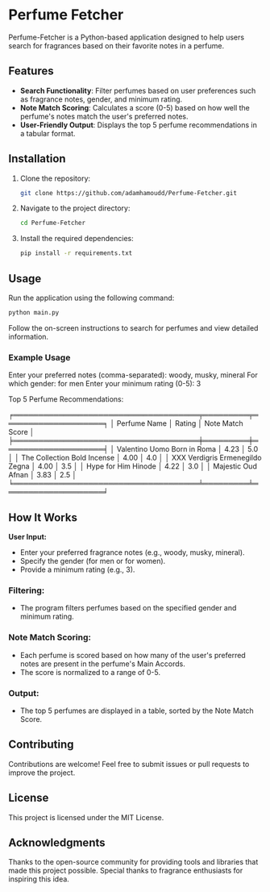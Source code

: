 # Perfume Fetcher

Perfume-Fetcher is a Python-based application designed to help users search for fragrances based on their favorite notes in a perfume.

## Features

- **Search Functionality**: Filter perfumes based on user preferences such as fragrance notes, gender, and minimum rating.
- **Note Match Scoring**: Calculates a score (0-5) based on how well the perfume's notes match the user's preferred notes.
- **User-Friendly Output**: Displays the top 5 perfume recommendations in a tabular format.

## Installation

1. Clone the repository:
    ```bash
    git clone https://github.com/adamhamoudd/Perfume-Fetcher.git
    ```
2. Navigate to the project directory:
    ```bash
    cd Perfume-Fetcher
    ```
3. Install the required dependencies:
    ```bash
    pip install -r requirements.txt
    ```

## Usage

Run the application using the following command:
```bash
python main.py
```
Follow the on-screen instructions to search for perfumes and view detailed information.

### Example Usage

Enter your preferred notes (comma-separated): woody, musky, mineral
For which gender: for men
Enter your minimum rating (0-5): 3

Top 5 Perfume Recommendations:

╒═════════════════════════════════════╤═════════╤════════════════════╕
│ Perfume Name                        │ Rating  │ Note Match Score   │
╞═════════════════════════════════════╪═════════╪════════════════════╡
│ Valentino Uomo Born in Roma         │ 4.23    │ 5.0                │
│ The Collection Bold Incense         │ 4.00    │ 4.0                │
│ XXX Verdigris Ermenegildo Zegna     │ 4.00    │ 3.5                │
│ Hype for Him Hinode                 │ 4.22    │ 3.0                │
│ Majestic Oud Afnan                  │ 3.83    │ 2.5                │
╘═════════════════════════════════════╧═════════╧════════════════════╛

## How It Works

**User Input:**
- Enter your preferred fragrance notes (e.g., woody, musky, mineral).
- Specify the gender (for men or for women).
- Provide a minimum rating (e.g., 3).

### Filtering:
- The program filters perfumes based on the specified gender and minimum rating.

### Note Match Scoring:
- Each perfume is scored based on how many of the user's preferred notes are present in the perfume's Main Accords.
- The score is normalized to a range of 0-5.

### Output:
- The top 5 perfumes are displayed in a table, sorted by the Note Match Score.

## Contributing

Contributions are welcome! Feel free to submit issues or pull requests to improve the project.

## License

This project is licensed under the MIT License.

## Acknowledgments

Thanks to the open-source community for providing tools and libraries that made this project possible.
Special thanks to fragrance enthusiasts for inspiring this idea.